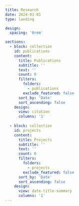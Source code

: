```yaml
---
title: Research
date: 2024-01-01
type: landing

design:
  spacing: '0rem'

sections:      
  - block: collection
    id: publications
    content:
      title: Publications
      subtitle: ''
      text: ''
      count: 0
      filters:
        folders:
          - publications
        exclude_featured: false
      sort_by: 'Date'
      sort_ascending: false
    design:
      view: citation
      columns: '1'
      
  - block: collection
    id: projects
    content:
      title: Projects
      subtitle: ''
      text: ''
      count: 0
      filters:
        folders:
          - projects
        exclude_featured: false
      sort_by: 'Date'
      sort_ascending: false
    design:
      view: date-title-summary
      columns: '1'
---
```

